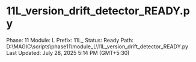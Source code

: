 # 11L_version_drift_detector_READY.py

Phase: 11
Module: L
Prefix: 11L_
Status: Ready
Path: D:\MAGIC\scripts\phase11\module_L\11L_version_drift_detector_READY.py
Last Updated: July 28, 2025 5:14 PM (GMT+5:30)
